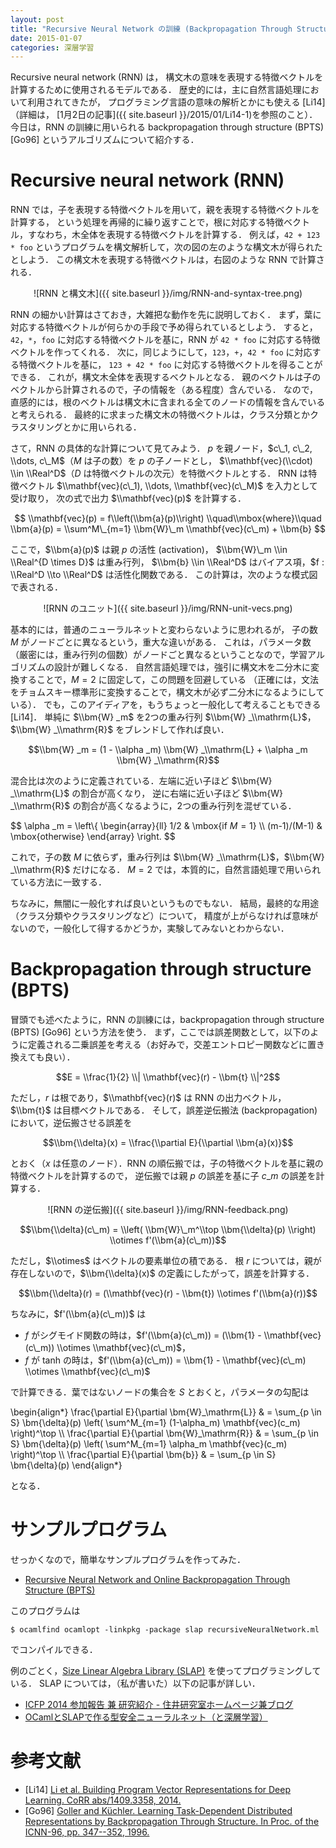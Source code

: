 ```yaml
---
layout: post
title: "Recursive Neural Network の訓練 (Backpropagation Through Structure)"
date: 2015-01-07
categories: 深層学習
---
```


Recursive neural network (RNN) は，
構文木の意味を表現する特徴ベクトルを計算するために使用されるモデルである．
歴史的には，主に自然言語処理において利用されてきたが，
プログラミング言語の意味の解析とかにも使える [Li14]（詳細は，
[1月2日の記事]({{ site.baseurl }}/2015/01/Li14-1)を参照のこと）．
今日は，RNN の訓練に用いられる backpropagation through structure (BPTS) [Go96]
というアルゴリズムについて紹介する．

Recursive neural network (RNN)
==============================

RNN では，子を表現する特徴ベクトルを用いて，親を表現する特徴ベクトルを計算する，
という処理を再帰的に繰り返すことで，根に対応する特徴ベクトル，すなわち，木全体を表現する特徴ベクトルを計算する．
例えば，`42 + 123 * foo` というプログラムを構文解析して，次の図の左のような構文木が得られたとしよう．
この構文木を表現する特徴ベクトルは，右図のような RNN で計算される．

<center>![RNN と構文木]({{ site.baseurl }}/img/RNN-and-syntax-tree.png)</center>

RNN の細かい計算はさておき，大雑把な動作を先に説明しておく．
まず，葉に対応する特徴ベクトルが何らかの手段で予め得られているとしよう．
すると，`42`，`*`，`foo` に対応する特徴ベクトルを基に，RNN が `42 * foo` に対応する特徴ベクトルを作ってくれる．
次に，同じようにして，`123`，`+`，`42 * foo` に対応する特徴ベクトルを基に，
`123 + 42 * foo` に対応する特徴ベクトルを得ることができる．
これが，構文木全体を表現するベクトルとなる．
親のベクトルは子のベクトルから計算されるので，子の情報を（ある程度）含んでいる．
なので，直感的には，根のベクトルは構文木に含まれる全てのノードの情報を含んでいると考えられる．
最終的に求まった構文木の特徴ベクトルは，クラス分類とかクラスタリングとかに用いられる．

さて，RNN の具体的な計算について見てみよう．
$p$ を親ノード，$c\_1, c\_2, \\dots, c\_M$（$M$ は子の数）を $p$ の子ノードとし，
$\\mathbf{vec}(\\cdot) \\in \\Real^D$（$D$ は特徴ベクトルの次元）を特徴ベクトルとする．
RNN は特徴ベクトル $\\mathbf{vec}(c\_1), \\dots, \\mathbf{vec}(c\_M)$ を入力として受け取り，
次の式で出力 $\\mathbf{vec}(p)$ を計算する．

$$
  \\mathbf{vec}(p) = f\\left(\\bm{a}(p)\\right)
  \\quad\\mbox{where}\\quad
  \\bm{a}(p) = \\sum^M\_{m=1} \\bm{W}\_m \\mathbf{vec}(c\_m) + \\bm{b}
$$

ここで，$\\bm{a}(p)$ は親 $p$ の活性 (activation)，
$\\bm{W}\_m \\in \\Real^{D \times D}$ は重み行列，
$\\bm{b} \\in \\Real^D$ はバイアス項，$f : \\Real^D \\to \\Real^D$ は活性化関数である．
この計算は，次のような模式図で表される．

<center>![RNN のユニット]({{ site.baseurl }}/img/RNN-unit-vecs.png)</center>

基本的には，普通のニューラルネットと変わらないように思われるが，
子の数 $M$ がノードごとに異なるという，重大な違いがある．
これは，パラメータ数（厳密には，重み行列の個数）がノードごと異なるということなので，学習アルゴリズムの設計が難しくなる．
自然言語処理では，強引に構文木を二分木に変換することで，$M = 2$ に固定して，この問題を回避している
（正確には，文法をチョムスキー標準形に変換することで，構文木が必ず二分木になるようにしている）．
でも，このアイディアを，もうちょっと一般化して考えることもできる [Li14]．
単純に $\\bm{W} _m$ を2つの重み行列 $\\bm{W} _\\mathrm{L}$，$\\bm{W} _\\mathrm{R}$
をブレンドして作れば良い．

$$\\bm{W} _m = (1 - \\alpha _m) \\bm{W} _\\mathrm{L} + \\alpha _m \\bm{W} _\\mathrm{R}$$

混合比は次のように定義されている．左端に近い子ほど $\\bm{W} _\\mathrm{L}$ の割合が高くなり，
逆に右端に近い子ほど $\\bm{W} _\\mathrm{R}$ の割合が高くなるように，2つの重み行列を混ぜている．

$$
  \\alpha _m =
    \\left\\{
      \\begin{array}{ll}
        1/2 & \\mbox{if $M = 1$} \\\\
        (m-1)/(M-1) & \\mbox{otherwise}
      \\end{array}
    \\right.
$$

これで，子の数 $M$ に依らず，重み行列は $\\bm{W} _\\mathrm{L}$，$\\bm{W} _\\mathrm{R}$ だけになる．
$M=2$ では，本質的に，自然言語処理で用いられている方法に一致する．

ちなみに，無闇に一般化すれば良いというものでもない．
結局，最終的な用途（クラス分類やクラスタリングなど）について，
精度が上がらなければ意味がないので，一般化して得するかどうか，実験してみないとわからない．

Backpropagation through structure (BPTS)
========================================

冒頭でも述べたように，RNN の訓練には，backpropagation through structure (BPTS) [Go96] という方法を使う．
まず，ここでは誤差関数として，以下のように定義される二乗誤差を考える（お好みで，交差エントロピー関数などに置き換えても良い）．

$$E = \\frac{1}{2} \\| \\mathbf{vec}(r) - \\bm{t} \\|^2$$

ただし，$r$ は根であり，$\\mathbf{vec}(r)$ は RNN の出力ベクトル，$\\bm{t}$ は目標ベクトルである．
そして，誤差逆伝搬法 (backpropagation) において，逆伝搬させる誤差を

$$\\bm{\\delta}(x) = \\frac{\\partial E}{\\partial \\bm{a}(x)}$$

とおく（$x$ は任意のノード）．RNN の順伝搬では，子の特徴ベクトルを基に親の特徴ベクトルを計算するので，
逆伝搬では親 $p$ の誤差を基に子 $c\_m$ の誤差を計算する．

<center>![RNN の逆伝搬]({{ site.baseurl }}/img/RNN-feedback.png)</center>

$$\\bm{\\delta}(c\_m) = \\left( \\bm{W}\_m^\\top \\bm{\\delta}(p) \\right) \\otimes f'(\\bm{a}(c\_m))$$

ただし，$\\otimes$ はベクトルの要素単位の積である．
根 $r$ については，親が存在しないので，$\\bm{\\delta}(x)$ の定義にしたがって，誤差を計算する．

$$\\bm{\\delta}(r) = (\\mathbf{vec}(r) - \\bm{t}) \\otimes f'(\\bm{a}(r))$$

ちなみに，$f'(\\bm{a}(c\_m))$ は

- $f$ がシグモイド関数の時は，$f'(\\bm{a}(c\_m)) = (\\bm{1} - \\mathbf{vec}(c\_m)) \\otimes \\mathbf{vec}(c\_m)$，
- $f$ が tanh の時は，$f'(\\bm{a}(c\_m)) = \\bm{1} - \\mathbf{vec}(c\_m) \\otimes \\mathbf{vec}(c\_m)$

で計算できる．葉ではないノードの集合を $S$ とおくと，パラメータの勾配は

\\begin{align*}
  \\frac{\\partial E}{\\partial \\bm{W}\_\\mathrm{L}}
  & = \\sum\_{p \\in S} \\bm{\\delta}(p) \\left( \\sum^M\_{m=1} (1-\\alpha\_m) \\mathbf{vec}(c\_m) \\right)^\\top \\\\
  \\frac{\\partial E}{\\partial \\bm{W}\_\\mathrm{R}}
  & = \\sum\_{p \\in S} \\bm{\\delta}(p) \\left( \\sum^M\_{m=1} \\alpha\_m \\mathbf{vec}(c\_m) \\right)^\\top \\\\
  \\frac{\\partial E}{\\partial \\bm{b}}
  & = \\sum\_{p \\in S} \\bm{\\delta}(p)
\\end{align*}

となる．

サンプルプログラム
===============

せっかくなので，簡単なサンプルプログラムを作ってみた．

- [Recursive Neural Network and Online Backpropagation Through Structure (BPTS)](https://gist.github.com/akabe/0194f623b31cc0a242f1)

このプログラムは

```
$ ocamlfind ocamlopt -linkpkg -package slap recursiveNeuralNetwork.ml
```

でコンパイルできる．

例のごとく，[Size Linear Algebra Library (SLAP)](http://akabe.github.io/slap/)
を使ってプログラミングしている．
SLAP については，（私が書いた）以下の記事が詳しい．

- [ICFP 2014 参加報告 兼 研究紹介 - 住井研究室ホームページ兼ブログ](http://www.sf.ecei.tohoku.ac.jp/post/97294419200/icfp-2014)
- [OCamlとSLAPで作る型安全ニューラルネット（と深層学習）](http://qiita.com/akabe/items/b930e94543f2fa81570f)

参考文献
=======

- [Li14] [Li et al.
  Building Program Vector Representations for Deep Learning.
  CoRR abs/1409.3358, 2014.](http://arxiv.org/abs/1409.3358)
- [Go96] [Goller and Küchler.
  Learning Task-Dependent Distributed Representations by Backpropagation Through Structure.
  In Proc. of the ICNN-96, pp. 347--352, 1996.](http://citeseerx.ist.psu.edu/viewdoc/summary?doi=10.1.1.52.4759)
